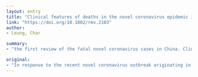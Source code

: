 ```yaml
---
layout: entry
title: "Clinical features of deaths in the novel coronavirus epidemic in China"
link: "https://doi.org/10.1002/rmv.2103"
author:
- Leung, Char

summary:
- "the first review of the fatal novel coronavirus cases in China. Clinical data of fatal cases published by the Chinese Government were studied. As of 2 February 2020, the clinical data of 46 fatal cases were identified. The case fatality rate was significantly higher in Hubei province than the rest of China, while 67% of all deceased patients were male. Diabetes was likely to be associated with mortality."

original:
- "In response to the recent novel coronavirus outbreak originating in Wuhan, Hubei province, China, observations concerning novel coronavirus mortality are of urgent public health importance. The present work presents the first review of the fatal novel coronavirus cases in China. Clinical data of fatal cases published by the Chinese Government were studied. As of 2 February 2020, the clinical data of 46 fatal cases were identified. The case fatality rate was significantly higher in Hubei province than the rest of China. While 67% of all deceased patients were male, gender was unlikely to be associated with mortality. Diabetes was likely to be associated with mortality. There is, however, not yet sufficient evidence to support the association between hypertension and mortality as similar prevalence of hypertension was also observed in the Hubei population."
---
```


